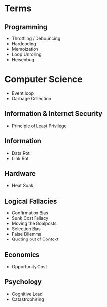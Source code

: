 # Terms

## Programming

- Throttling / Debouncing
- Hardcoding
- Memoization
- Loop Unrolling
- Heisenbug

# Computer Science

- Event loop
- Garbage Collection

## Information & Internet Security

- Principle of Least Privilege

## Information

- Data Rot
- Link Rot

## Hardware

- Heat Soak

## Logical Fallacies

- Confirmation Bias
- Sunk Cost Fallacy
- Moving the Goalposts
- Selection Bias
- False Dilemma
- Quoting out of Context

## Economics

- Opportunity Cost

## Psychology

- Cognitive Load
- Catastrophizing
